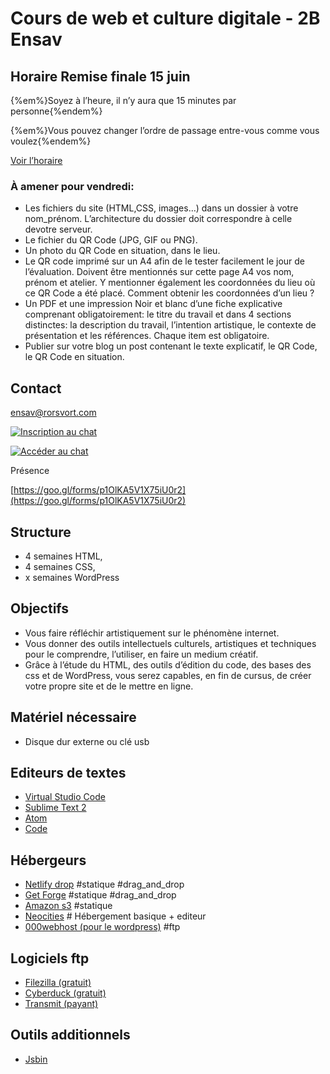 # Cours de web et culture digitale - 2B Ensav

## Horaire Remise finale 15 juin

{%em%}Soyez à l’heure, il n’y aura que 15 minutes par personne{%endem%}

{%em%}Vous pouvez changer l’ordre de passage entre-vous comme vous voulez{%endem%}

[Voir l’horaire](https://docs.google.com/spreadsheets/d/1c9if_BpfHbhHHWc6qVzNovVbNlsQTjoNs9opGJg5-C0/edit?usp=sharing)

### À amener pour vendredi:

- Les fichiers du site (HTML,CSS, images…) dans un dossier à votre nom_prénom. L’architecture du dossier doit correspondre à celle devotre serveur.
- Le fichier du QR Code (JPG, GIF ou PNG).
- Un photo du QR Code en situation, dans le lieu.
- Le QR code imprimé sur un A4 afin de le tester facilement le jour de l’évaluation. Doivent être mentionnés sur cette page A4 vos nom, prénom et atelier. Y mentionner également les coordonnées du lieu où ce QR Code a été placé. Comment obtenir les coordonnées d’un lieu ?
- Un PDF et une impression Noir et blanc d’une fiche explicative comprenant obligatoirement: le titre du travail et dans 4 sections distinctes: la description du travail, l’intention artistique, le contexte de présentation et les références. Chaque item est obligatoire.
- Publier sur votre blog un post contenant le texte explicatif, le QR Code, le QR Code en situation.

## Contact

ensav@rorsvort.com

[![Inscription au chat](https://img.shields.io/badge/Slack-Inscription-orange.svg)](https://lacenchat-register.herokuapp.com/)

[![Accéder au chat](https://img.shields.io/badge/Slack-Acc%C3%A9dez%20au%20chat-green.svg)](https://lacenchat.slack.com)

Présence

[https://goo.gl/forms/p1OlKA5V1X75iU0r2](https://goo.gl/forms/p1OlKA5V1X75iU0r2)

## Structure

- 4 semaines HTML,
- 4 semaines CSS,
- x semaines WordPress

## Objectifs

- Vous faire réfléchir artistiquement sur le phénomène internet.
- Vous donner des outils intellectuels culturels, artistiques et techniques pour le comprendre, l’utiliser, en faire un medium créatif.
- Grâce à l’étude du HTML, des outils d’édition du code, des bases des css et de WordPress, vous serez capables, en fin de cursus, de créer votre propre site et de le mettre en ligne.

## Matériel nécessaire

- Disque dur externe ou clé usb

## Editeurs de textes

- [Virtual Studio Code](https://code.visualstudio.com/)
- [Sublime Text 2](https://www.sublimetext.com/)
- [Atom](https://atom.io/)
- [Code](https://code.visualstudio.com/)

## Hébergeurs

- [Netlify drop](https://app.netlify.com/drop) #statique #drag_and_drop
- [Get Forge](https://getforge.com) #statique #drag_and_drop
- [Amazon s3](http://www.smalldatajournalism.com/projects/one-offs/using-amazon-s3/) #statique
- [Neocities](https://neocities.org/) # Hébergement basique + editeur
- [000webhost (pour le wordpress)](https://www.000webhost.com) #ftp

## Logiciels ftp

- [Filezilla (gratuit)](https://filezilla-project.org/)
- [Cyberduck (gratuit)](https://cyberduck.io/)
- [Transmit (payant)](https://panic.com/transmit/)

## Outils additionnels

- [Jsbin](http://jsbin.com/qaracug/edit?html,output)
